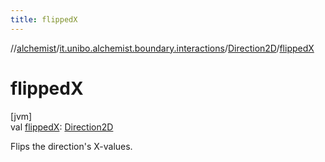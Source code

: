 ```yaml
---
title: flippedX
---
```

//[alchemist](../../../index.html)/[it.unibo.alchemist.boundary.interactions](../index.html)/[Direction2D](index.html)/[flippedX](flipped-x.html)



# flippedX



[jvm]\
val [flippedX](flipped-x.html): [Direction2D](index.html)



Flips the direction's X-values.




